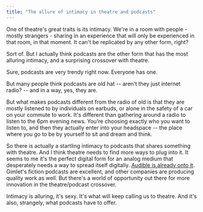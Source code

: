 ```yaml
---
title: "The allure of intimacy in theatre and podcasts"
---
```


One of theatre's great traits is its intimacy. We're in a room with people - mostly strangers - sharing in an experience that will only be experienced in that room, in that moment. It can't be replicated by any other form, right?

Sort of. But I actually think podcasts are the other form that has the most alluring intimacy, and a surprising crossover with theatre.

Sure, podcasts are very trendy right now. Everyone has one.

But many people think podcasts are old hat -- aren't they just internet radio? -- and in a way, yes, they are.

But what makes podcasts different from the radio of old is that they are mostly listened to by individuals on earbuds, or alone in the safety of a car on your commute to work. It's different than gathering around a radio to listen to the 6pm evening news. You're choosing exactly who you want to listen to, and then they actually enter into your headspace -- the place where you go to be by yourself to sit and dream and think.

So there is actually a startling intimacy to podcasts that shares something with theatre. And I think theatre needs to find more ways to plug into it. It seems to me it's the perfect digital form for an analog medium that desperately needs a way to spread itself digitally. [Audible is already onto it](https://www.audible.com/ep/theater-emerging-playwrights). Gimlet's fiction podcasts are excellent, and other companies are producing quality work as well. But there's a world of opportunity out there for more innovation in the theatre/podcast crossover.

Intimacy is alluring, it's sexy. It's what will keep calling us to theatre. And it's also, strangely, what podcasts have to offer.

